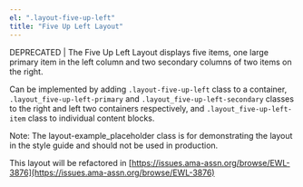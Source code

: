 ```yaml
---
el: ".layout-five-up-left"
title: "Five Up Left Layout"
---
```

DEPRECATED | The Five Up Left Layout displays five items, one large primary item in the left column and two secondary columns of two items on the right.

Can be implemented by adding `.layout-five-up-left` class to a container, `.layout_five-up-left-primary` and `.layout_five-up-left-secondary` classes to the right and left two containers respectively, and `.layout_five-up-left-item` class to individual content blocks.

Note: The layout-example_placeholder class is for demonstrating the layout in the style guide and should not be used in production.

This layout will be refactored in [https://issues.ama-assn.org/browse/EWL-3876](https://issues.ama-assn.org/browse/EWL-3876)
